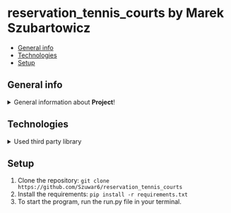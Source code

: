 # reservation_tennis_courts by Marek Szubartowicz
* [General info](#general-info)
* [Technologies](#technologies)
* [Setup](#setup)

## General info
<details>
<summary>General information about <b>Project</b>!</summary>
This is a simple REPL program that allows user to make a reservation for a tennis court
</details>

## Technologies
<details>
<summary>Used third party library</summary>
<ul>
<li>Pytest - I used the pytest module to run unit tests for our program.</li>
</ul>
</details>

## Setup
1. Clone the repository:
```git clone https://github.com/Szuwar6/reservation_tennis_courts```
2. Install the requirements:
```pip install -r requirements.txt```
3. To start the program, run the run.py file in your terminal.

